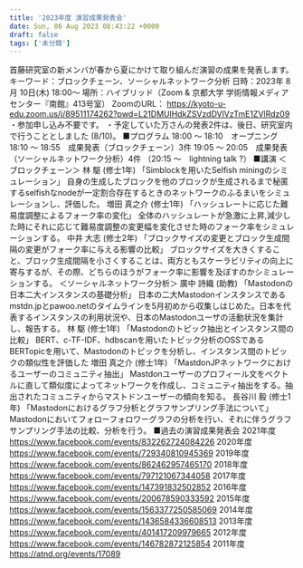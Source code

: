 ```yaml
---
title: '2023年度 演習成果発表会'
date: Sun, 06 Aug 2023 08:43:22 +0000
draft: false
tags: ['未分類']
---
```


首藤研究室の新メンバが春から夏にかけて取り組んだ演習の成果を発表します。 キーワード：ブロックチェーン、ソーシャルネットワーク分析 日時：2023年 8月 10日(木) 18:00～ 場所：ハイブリッド（Zoom & 京都大学 学術情報メディアセンター『南館』413号室） ZoomのURL： https://kyoto-u-edu.zoom.us/j/89511174262?pwd=L21DMUlHdkZSVzdDVlVzTmE1ZVlRdz09 ・参加申し込み不要です。 ・予定していた万さんの発表2件は、後日、研究室内で行うこととしました (8/10)。 ■プログラム 18:00 ～ 18:10　オープニング 18:10 ～ 18:55　成果発表（ブロックチェーン）3件 19:05 ～ 20:05　成果発表（ソーシャルネットワーク分析）4件 （20:15 ～　lightning talk ?） ■講演 ＜ブロックチェーン＞ 林 駆 (修士1年) 「Simblockを用いたSelfish miningのシミュレーション」 自身の生成したブロックを他のブロックが生成されるまで秘匿するselfishなnodeが一定割合存在するときのネットワークのふるまいをシミュレーションし、評価した。 増田 真之介 (修士1年) 「ハッシュレートに応じた難易度調整によるフォーク率の変化」 全体のハッシュレートが急激に上昇,減少した時にそれに応じて難易度調整の変更幅を変化させた時のフォーク率をシミュレーションする。 中井 大志 (修士2年) 「ブロックサイズの変更とブロック生成間隔の変更がフォーク率に与える影響の比較」 ブロックサイズを大きくすること、ブロック生成間隔を小さくすることは、両方ともスケーラビリティの向上に寄与するが、その際、どちらのほうがフォーク率に影響を及ぼすのかシミュレーションする。 ＜ソーシャルネットワーク分析＞ 廣中 詩織 (助教) 「Mastodonの日本二大インスタンスの基礎分析」 日本の二大Mastodonインスタンスであるmstdn.jpとpawoo.netのタイムラインを5月初めから収集しはじめた。日本を代表するインスタンスの利用状況や、日本のMastodonユーザの活動状況を集計し、報告する。 林 駆 (修士1年) 「Mastodonのトピック抽出とインスタンス間の比較」 BERT、c-TF-IDF、hdbscanを用いたトピック分析のOSSであるBERTopicを用いて、Mastodonのトピックを分析し、インスタンス間のトピックの類似性を評価した 増田 真之介 (修士1年) 「MastdonJPネットワークにおけるユーザーのコミュニティ抽出」 Mastdonユーザーのプロフィール文をベクトルに直して類似度によってネットワークを作成し、コミュニティ抽出をする。抽出されたコミュニティからマストドンユーザーの傾向を知る。 長谷川 毅 (修士1年) 「Mastodonにおけるグラフ分析とグラフサンプリング手法について」 Mastodonにおいてフォローフォロワーグラフの分析を行い、それに伴うグラフサンプリング手法の比較、分析を行う。 ■過去の演習成果発表会 2021年度 https://www.facebook.com/events/832262724084226 2020年度 https://www.facebook.com/events/729340810945369 2019年度 https://www.facebook.com/events/862462957465170 2018年度 https://www.facebook.com/events/797121067344058 2017年度 https://www.facebook.com/events/147391832502852 2016年度 https://www.facebook.com/events/200678590333592 2015年度 https://www.facebook.com/events/1563377250585069 2014年度 https://www.facebook.com/events/1436584336608513 2013年度 https://www.facebook.com/events/401417209979665 2012年度 https://www.facebook.com/events/146782872125854 2011年度 https://atnd.org/events/17089